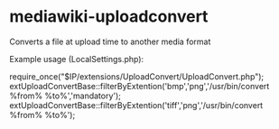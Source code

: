 mediawiki-uploadconvert
=======================

Converts a file at upload time to another media format

Example usage (LocalSettings.php):

require_once("$IP/extensions/UploadConvert/UploadConvert.php");
extUploadConvertBase::filterByExtention('bmp','png','/usr/bin/convert %from% %to%','mandatory');
extUploadConvertBase::filterByExtention('tiff','png','/usr/bin/convert %from% %to%');
